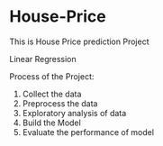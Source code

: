 # House-Price
This is House Price prediction Project 

Linear Regression

Process of the Project:

1. Collect the data
2. Preprocess the data
3. Exploratory analysis of data
4. Build the Model
5. Evaluate the performance of model

